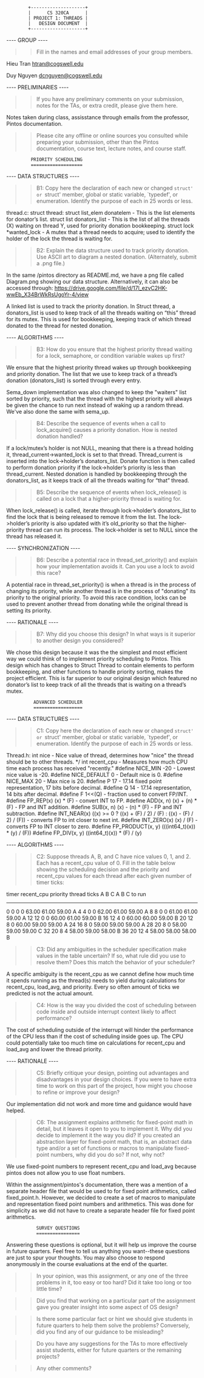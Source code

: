 			+--------------------+
			|      CS 320CA      |
			| PROJECT 1: THREADS |
			|   DESIGN DOCUMENT  |
			+--------------------+
				   
---- GROUP ----

>> Fill in the names and email addresses of your group members.

Hieu Tran <htran@cogswell.edu>

Duy Nguyen <dcnguyen@cogswell.edu>


---- PRELIMINARIES ----

>> If you have any preliminary comments on your submission, notes for the
>> TAs, or extra credit, please give them here.

Notes taken during class, assisstance through emails from the professor, Pintos documentation.

>> Please cite any offline or online sources you consulted while
>> preparing your submission, other than the Pintos documentation, course
>> text, lecture notes, and course staff.


			 PRIORITY SCHEDULING
			 ===================

---- DATA STRUCTURES ----

>> B1: Copy here the declaration of each new or changed `struct' or
>> `struct' member, global or static variable, `typedef', or
>> enumeration.  Identify the purpose of each in 25 words or less.


thread.c:
  struct thread:
struct list_elem donatelem - This is the list elements for donator’s list.
struct list donators_list - This is the list of all the threads (X) waiting on thread Y, used for priority donation bookkeeping.
struct lock *wanted_lock - A mutex that a thread needs to acquire; used to identify the holder of the lock the thread is waiting for.

>> B2: Explain the data structure used to track priority donation.
>> Use ASCII art to diagram a nested donation.  (Alternately, submit a
>> .png file.)

In the same /pintos directory as README.md, we have a png file called Diagram.png showing our data structure. Alternatively, it can also be accessed through: https://drive.google.com/file/d/17l_ezvC2HK-wwEb_X34BrWkRsUgoYr-4/view

A linked list is used to track the priority donation. In Struct thread, a donators_list is used to keep track of all the threads waiting on “this” thread for its mutex. This is used for bookkeeping, keeping track of which thread donated to the thread for nested donation. 

---- ALGORITHMS ----

>> B3: How do you ensure that the highest priority thread waiting for
>> a lock, semaphore, or condition variable wakes up first?


We ensure that the highest priority thread wakes up through bookkeeping and priority donation. The list that we use to keep track of a thread’s donation (donators_list) is sorted through every entry. 

Sema_down implementation was also changed to keep the "waiters" list sorted by priority, such that the thread with the highest priority will always be given the chance to run next instead of waking up a random thread. We've also done the same with sema_up.

>> B4: Describe the sequence of events when a call to lock_acquire()
>> causes a priority donation.  How is nested donation handled?

If a lock/mutex’s holder is not NULL, meaning that there is a thread holding it, thread_current->wanted_lock is set to that thread. Thread_current is inserted into the lock->holder’s donators_list. Donate function is then called to perform donation priority if the lock->holder’s priority is less than thread_current. 
Nested donation is handled by bookkeeping through the donators_list, as it keeps track of all the threads waiting for “that” thread.

>> B5: Describe the sequence of events when lock_release() is called
>> on a lock that a higher-priority thread is waiting for.

When lock_release() is called, iterate through lock->holder’s donators_list to find the lock that is being released to remove it from the list.
The lock->holder’s priority is also updated with it’s old_priority so that the higher-priority thread can run its process.
The lock->holder is set to NULL since the thread has released it.

---- SYNCHRONIZATION ----

>> B6: Describe a potential race in thread_set_priority() and explain
>> how your implementation avoids it.  Can you use a lock to avoid
>> this race?


A potential race in thread_set_priority() is when a thread is in the process of changing its priority, while another thread is in the process of "donating" its priority to the original priority.
To avoid this race condition, locks can be used to prevent another thread from donating while the original thread is setting its priority. 

---- RATIONALE ----

>> B7: Why did you choose this design?  In what ways is it superior to
>> another design you considered?


We chose this design because it was the the simplest and most efficient way we could think of to implement priority scheduling to Pintos. This design which has changes to Struct Thread to contain elements to perform bookkeeping, and other functions to handle priority sorting, makes the project efficient. This is far superior to our original design which featured no donator’s list to keep track of all the threads that is waiting on a thread’s mutex.



			  ADVANCED SCHEDULER
			  ==================

---- DATA STRUCTURES ----

>> C1: Copy here the declaration of each new or changed `struct' or
>> `struct' member, global or static variable, `typedef', or
>> enumeration.  Identify the purpose of each in 25 words or less.

Thread.h:
	int nice - Nice value of thread, determines how "nice" the thread should be to other threads. */
	int recent_cpu - Measures how much CPU time each process has received "recently."
	#define NICE_MIN -20 - Lowest nice value is -20. 
	#define NICE_DEFAULT 0 - Default nice is 0. 
	#define NICE_MAX 20	- Max nice is 20.
	#define P 17 - 17.14 fixed point representation, 17 bits before decimal.
	#define Q 14 - 17.14 representation, 14 bits after decimal.
	#define F 1<<(Q) - fraction used to convert FP/INT.
	#define FP_REP(x) (x) * (F) - convert INT to FP.
	#define ADD(x, n) (x) + (n) * (F) - FP and INT addition.
	#define SUB(x, n) (x) - (n) * (F) - FP and INT subtraction.
	#define INT_NEAR(x) ((x) >= 0 ? ((x) + (F) / 2) / (F) : ((x) - (F) / 2) / (F)) - converts FP to int closer to next int.
	#define INT_ZERO(x) (x) / (F) - converts FP to INT closer to zero.
	#define FP_PRODUCT(x, y) (((int64_t)(x)) * (y) / (F)) 
	#define FP_DIV(x, y) ((int64_t)(x)) * (F) / (y)

---- ALGORITHMS ----

>> C2: Suppose threads A, B, and C have nice values 0, 1, and 2.  Each
>> has a recent_cpu value of 0.  Fill in the table below showing the
>> scheduling decision and the priority and recent_cpu values for each
>> thread after each given number of timer ticks:

timer  recent_cpu    priority   thread
ticks   A   B   C   A   B   C   to run
-----  --  --  --  --  --  --   ------
0      0   0    0   63.00 61.00 59.00   A
4      4   0    0   62.00 61.00 59.00   A
8      8   0    0   61.00 61.00 59.00   A
12     12  0    0   60.00 61.00 59.00   B
16     12  4    0   60.00 60.00 59.00   B
20     12  8    0   60.00 59.00 59.00   A
24     16  8    0   59.00 59.00 59.00   A
28     20  8    0   58.00 59.00 59.00   C
32     20  8    4   58.00 59.00 58.00   B
36     20  12   4   58.00 58.00 58.00   B

>> C3: Did any ambiguities in the scheduler specification make values
>> in the table uncertain?  If so, what rule did you use to resolve
>> them?  Does this match the behavior of your scheduler?


A specific ambiguity is the recent_cpu as we cannot define how much time it spends running as the thread(s) needs to yield during calculations for recent_cpu, load_avg, and priority. Every so often amount of ticks we predicted is not the actual amount.

>> C4: How is the way you divided the cost of scheduling between code
>> inside and outside interrupt context likely to affect performance?

The cost of scheduling outside of the interrupt will hinder the performance of the CPU less than if the cost of scheduling inside goes up. The CPU could potentially take too much time on calculations for recent_cpu and load_avg and lower the thread priority.

---- RATIONALE ----

>> C5: Briefly critique your design, pointing out advantages and
>> disadvantages in your design choices.  If you were to have extra
>> time to work on this part of the project, how might you choose to
>> refine or improve your design?

Our implementation did not work and more time and guidance would have helped. 



>> C6: The assignment explains arithmetic for fixed-point math in
>> detail, but it leaves it open to you to implement it.  Why did you
>> decide to implement it the way you did?  If you created an
>> abstraction layer for fixed-point math, that is, an abstract data
>> type and/or a set of functions or macros to manipulate fixed-point
>> numbers, why did you do so?  If not, why not?

We use fixed-point numbers to represent recent_cpu and load_avg because pintos does not allow you to use float numbers.

Within the assignment/pintos's documentation, there was a mention of a separate 
header file that would be used to for fixed point arithmetics, called fixed_point.h. 
However, we decided to create a set of macros to manipulate and representation
fixed point numbers and arithmetics. This was done for simplicity as we did not
have to create a separate header file for fixed point arithmetics. 

			   SURVEY QUESTIONS
			   ================

Answering these questions is optional, but it will help us improve the
course in future quarters.  Feel free to tell us anything you
want--these questions are just to spur your thoughts.  You may also
choose to respond anonymously in the course evaluations at the end of
the quarter.

>> In your opinion, was this assignment, or any one of the three problems
>> in it, too easy or too hard?  Did it take too long or too little time?

>> Did you find that working on a particular part of the assignment gave
>> you greater insight into some aspect of OS design?

>> Is there some particular fact or hint we should give students in
>> future quarters to help them solve the problems?  Conversely, did you
>> find any of our guidance to be misleading?

>> Do you have any suggestions for the TAs to more effectively assist
>> students, either for future quarters or the remaining projects?

>> Any other comments?


